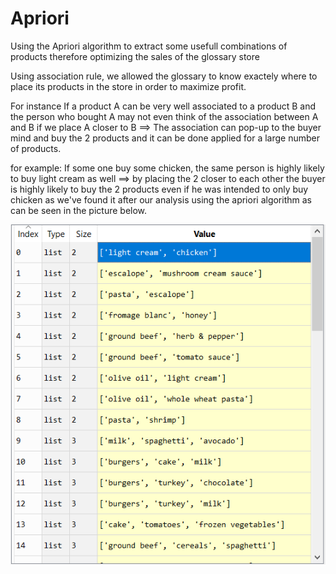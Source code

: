 # Apriori
Using the Apriori algorithm to extract some usefull combinations of products therefore optimizing the sales of the glossary store

Using association rule, we allowed the glossary to know exactely where to place its products in the store in order to maximize profit.


For instance If a product A can be very well associated to a product B and the person who bought A may not even think  of the association between A and B if we place A closer to B ==> The association can pop-up to the buyer mind and buy the 2 products and it can be done applied for a large number of products.


for example: If some one buy some chicken, the same person is highly likely to buy light cream as well ==> by placing the 2 closer to each other the buyer is highly likely to buy the 2 products even if he was intended to only buy chicken as we've found it after our analysis using the apriori algorithm as can be seen in the picture below.

 ![Screenshot](apriori.png)
 
